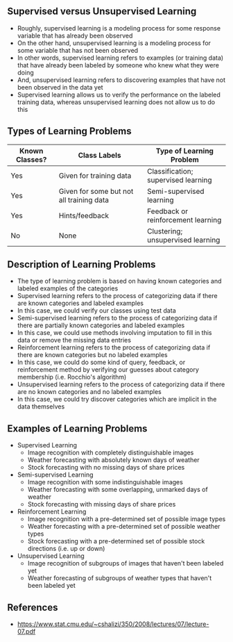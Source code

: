 ## Supervised versus Unsupervised Learning
- Roughly, supervised learning is a modeling process for some response variable that has already been observed
- On the other hand, unsupervised learning is a modeling process for some variable that has not been observed
- In other words, supervised learning refers to examples (or training data) that have already been labeled by someone who knew what they were doing
- And, unsupervised learning refers to discovering examples that have not been observed in the data yet
- Supervised learning allows us to verify the performance on the labeled training data, whereas unsupervised learning does not allow us to do this

## Types of Learning Problems

| Known Classes? | Class Labels                             | Type of Learning Problem            |
| -------------- | ---------------------------------------- | ----------------------------------- |
| Yes            | Given for training data                  | Classification; supervised learning |
| Yes            | Given for some but not all training data | Semi-supervised learning            |
| Yes            | Hints/feedback                           | Feedback or reinforcement learning  |
| No             | None                                     | Clustering; unsupervised learning   |

## Description of Learning Problems
- The type of learning problem is based on having known categories and labeled examples of the categories
- Supervised learning refers to the process of categorizing data if there are known categories and labeled examples
- In this case, we could verify our classes using test data
- Semi-supervised learning refers to the process of categorizing data if there are partially known categories and labeled examples
- In this case, we could use methods involving imputation to fill in this data or remove the missing data entries
- Reinforcement learning refers to the process of categorizing data if there are known categories but no labeled examples
- In this case, we could do some kind of query, feedback, or reinforcement method by verifying our guesses about category membership (i.e. Rocchio's algorithm)
- Unsupervised learning refers to the process of categorizing data if there are no known categories and no labeled examples
- In this case, we could try discover categories which are implicit in the data themselves

## Examples of Learning Problems
- Supervised Learning
	- Image recognition with completely distinguishable images
	- Weather forecasting with absolutely known days of weather
	- Stock forecasting with no missing days of share prices
- Semi-supervised Learning
	- Image recognition with some indistinguishable images
	- Weather forecasting with some overlapping, unmarked days of weather
	- Stock forecasting with missing days of share prices
- Reinforcement Learning
	- Image recognition with a pre-determined set of possible image types
	- Weather forecasting with a pre-determined set of possible weather types
	- Stock forecasting with a pre-determined set of possible stock directions (i.e. up or down)
- Unsupervised Learning
	- Image recognition of subgroups of images that haven't been labeled yet
	- Weather forecasting of subgroups of weather types that haven't been labeled yet

## References
- https://www.stat.cmu.edu/~cshalizi/350/2008/lectures/07/lecture-07.pdf 
